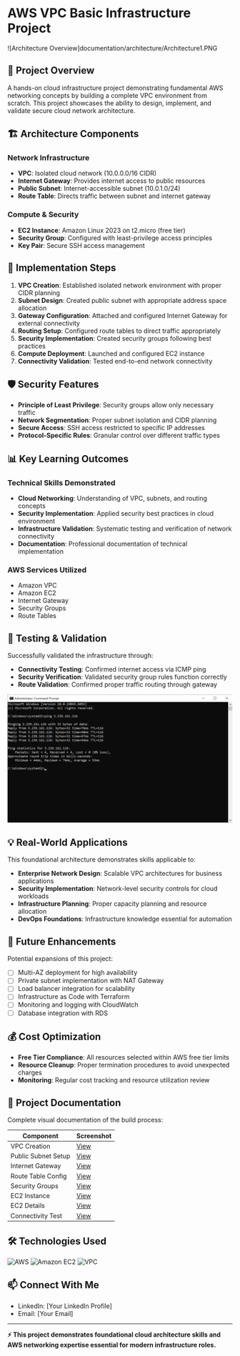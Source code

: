 # AWS VPC Basic Infrastructure Project

![Architecture Overview]documentation/architecture/Architecture1.PNG

## 🎯 Project Overview

A hands-on cloud infrastructure project demonstrating fundamental AWS networking concepts by building a complete VPC environment from scratch. This project showcases the ability to design, implement, and validate secure cloud network architecture.

## 🏗️ Architecture Components

### Network Infrastructure
- **VPC**: Isolated cloud network (10.0.0.0/16 CIDR)
- **Internet Gateway**: Provides internet access to public resources
- **Public Subnet**: Internet-accessible subnet (10.0.1.0/24)
- **Route Table**: Directs traffic between subnet and internet gateway

### Compute & Security
- **EC2 Instance**: Amazon Linux 2023 on t2.micro (free tier)
- **Security Group**: Configured with least-privilege access principles
- **Key Pair**: Secure SSH access management

## 🔧 Implementation Steps

1. **VPC Creation**: Established isolated network environment with proper CIDR planning
2. **Subnet Design**: Created public subnet with appropriate address space allocation  
3. **Gateway Configuration**: Attached and configured Internet Gateway for external connectivity
4. **Routing Setup**: Configured route tables to direct traffic appropriately
5. **Security Implementation**: Created security groups following best practices
6. **Compute Deployment**: Launched and configured EC2 instance
7. **Connectivity Validation**: Tested end-to-end network connectivity

## 🛡️ Security Features

- **Principle of Least Privilege**: Security groups allow only necessary traffic
- **Network Segmentation**: Proper subnet isolation and CIDR planning
- **Secure Access**: SSH access restricted to specific IP addresses
- **Protocol-Specific Rules**: Granular control over different traffic types

## 📊 Key Learning Outcomes

### Technical Skills Demonstrated
- **Cloud Networking**: Understanding of VPC, subnets, and routing concepts
- **Security Implementation**: Applied security best practices in cloud environment
- **Infrastructure Validation**: Systematic testing and verification of network connectivity
- **Documentation**: Professional documentation of technical implementation

### AWS Services Utilized
- Amazon VPC
- Amazon EC2
- Internet Gateway
- Security Groups
- Route Tables

## 🧪 Testing & Validation

Successfully validated the infrastructure through:
- **Connectivity Testing**: Confirmed internet access via ICMP ping
- **Security Verification**: Validated security group rules function correctly
- **Route Validation**: Confirmed proper traffic routing through gateway

![Connectivity Test](documentation/screenshots/Ping-Test-From-Instance.png)

## 💡 Real-World Applications

This foundational architecture demonstrates skills applicable to:
- **Enterprise Network Design**: Scalable VPC architectures for business applications
- **Security Implementation**: Network-level security controls for cloud workloads
- **Infrastructure Planning**: Proper capacity planning and resource allocation
- **DevOps Foundations**: Infrastructure knowledge essential for automation

## 🚀 Future Enhancements

Potential expansions of this project:
- [ ] Multi-AZ deployment for high availability
- [ ] Private subnet implementation with NAT Gateway
- [ ] Load balancer integration for scalability
- [ ] Infrastructure as Code with Terraform
- [ ] Monitoring and logging with CloudWatch
- [ ] Database integration with RDS

## 💰 Cost Optimization

- **Free Tier Compliance**: All resources selected within AWS free tier limits
- **Resource Cleanup**: Proper termination procedures to avoid unexpected charges
- **Monitoring**: Regular cost tracking and resource utilization review

## 📸 Project Documentation

Complete visual documentation of the build process:

| Component | Screenshot |
|-----------|------------|
| VPC Creation | [View](documentation/screenshots/VPC-Created.png) |
| Public Subnet Setup | [View](documentation/screenshots/Public-Subnet-Created.png) |
| Internet Gateway | [View](documentation/screenshots/IGW-Created.png) |
| Route Table Config | [View](documentation/screenshots/Route-Table-For-SN-Created.png) |
| Security Groups | [View](documentation/screenshots/SG-Created.png) |
| EC2 Instance | [View](documentation/screenshots/EC2-Created.png) |
| EC2 Details | [View](documentation/screenshots/EC2-Created-P2.png) |
| Connectivity Test | [View](documentation/screenshots/Ping-Test-From-Instance.png) |

## 🛠️ Technologies Used

![AWS](https://img.shields.io/badge/AWS-232F3E?style=for-the-badge&logo=amazon-aws&logoColor=white)
![Amazon EC2](https://img.shields.io/badge/Amazon%20EC2-FF9900?style=for-the-badge&logo=amazon-ec2&logoColor=white)
![VPC](https://img.shields.io/badge/Amazon%20VPC-FF4F8B?style=for-the-badge&logo=amazon-aws&logoColor=white)

## 📫 Connect With Me

- LinkedIn: [Your LinkedIn Profile]
- Email: [Your Email]

---

**⚡ This project demonstrates foundational cloud architecture skills and AWS networking expertise essential for modern infrastructure roles.**
